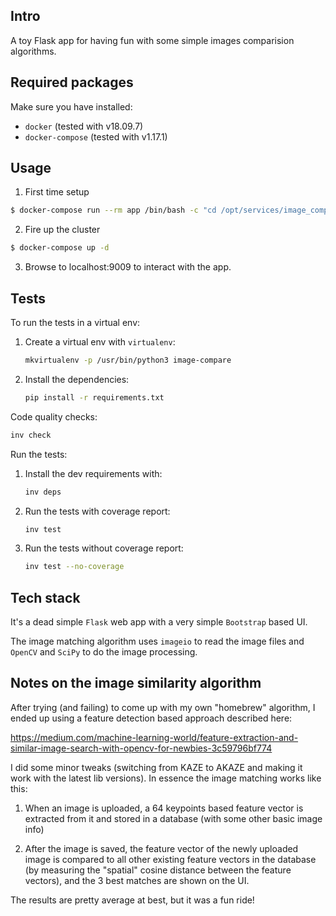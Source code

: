 ## Intro
A toy Flask app for having fun with some simple images comparision algorithms.


## Required packages

Make sure you have installed:
 * ``docker`` (tested with v18.09.7)
 * ``docker-compose`` (tested with v1.17.1)


## Usage

1. First time setup
```bash
$ docker-compose run --rm app /bin/bash -c "cd /opt/services/image_compare && python -c  'from app.web import db; db.create_all()'"
```

2. Fire up the cluster
```bash
$ docker-compose up -d
```

3. Browse to localhost:9009 to interact with the app.


## Tests

To run the tests in a virtual env:
1. Create a virtual env with `virtualenv`:
   ```bash
   mkvirtualenv -p /usr/bin/python3 image-compare
   ```
2. Install the dependencies:
   ```bash
   pip install -r requirements.txt
   ```

Code quality checks:
```bash
inv check
```

Run the tests:
1. Install the dev requirements with:
    ```bash
    inv deps
    ```
2. Run the tests with coverage report:
    ```bash
    inv test
    ```
3. Run the tests without coverage report:
    ```bash
    inv test --no-coverage
    ```


## Tech stack

It's a dead simple `Flask` web app with a very simple `Bootstrap` based UI.

The image matching algorithm uses ``imageio`` to read the image files and ``OpenCV`` and ``SciPy`` to do the image
processing.


## Notes on the image similarity algorithm

After trying (and failing) to come up with my own "homebrew" algorithm, I ended up using a feature detection based
approach described here:

https://medium.com/machine-learning-world/feature-extraction-and-similar-image-search-with-opencv-for-newbies-3c59796bf774

I did some minor tweaks (switching from KAZE to AKAZE and making it work with the latest lib versions). In essence
the image matching works like this:

1. When an image is uploaded, a 64 keypoints based feature vector is extracted from it and stored in a database (with
some other basic image info)

2. After the image is saved, the feature vector of the newly uploaded image is compared to all other existing feature
vectors in the database (by measuring the "spatial" cosine distance between the feature vectors), and the 3 best matches
are shown on the UI.

The results are pretty average at best, but it was a fun ride!